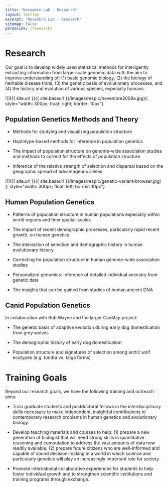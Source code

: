 ```yaml
---
title: "Novembre Lab - Research"
layout: textlay
excerpt: "Novembre Lab - Research"
sitemap: false
permalink: /research/
---
```


# Research

Our goal is to develop widely used statistical methods for intelligently extracting information from large-scale genomic data with the aim to improve understanding of: (1) basic genomic biology, (2) the biology of heritable disease traits, (3) the genetic basis of evolutionary processes, and (4) the history and evolution of various species, especially humans.

  ![]({{ site.url }}{{ site.baseurl }}/images/respic/novembre2008a.jpg){: style="width: 300px; float: right; border: 10px"}

## Population Genetics Methods and Theory

  * Methods for studying and visualizing population structure

  * Haplotype-based methods for inference in population genetics

  * The impact of population structure on genome-wide association studies and methods to correct for the effects of population structure

  * Inference of the relative strength of selection and dispersal based on the geographic spread of advantageous alleles

 ![]({{ site.url }}{{ site.baseurl }}/images/respic/genetic-variant-browser.jpg){: style="width: 300px; float: left; border: 10px"}

## Human Population Genetics

 * Patterns of population structure in human populations especially within world regions and finer spatial-scales

 * The impact of recent demographic processes, particularly rapid recent growth, on human genetics

 * The interaction of selection and demographic history in human evolutionary history

 * Correcting for population structure in human genome-wide association studies

 * Personalized genomics: Inference of detailed individual ancestry from genetic data

 * The insights that can be gained from studies of human ancient DNA

## Canid Population Genetics

In collaboration with Bob Wayne and the larger CanMap project:

 * The genetic basis of adaptive evolution during early dog domestication from grey wolves

 * The demographic history of early dog domestication

 * Population structure and signatures of selection among arctic wolf ecotypes (e.g. tundra vs. taiga forms)

# Training Goals

Beyond our research goals, we have the following training and outreach aims:

  * Train graduate students and postdoctoral fellows in the interdisciplinary skills necessary to make independent, insightful contributions to contemporary research problems in human genetics and evolutionary biology.

  * Develop teaching materials and courses to help: (1) prepare a new generation of biologist that will need strong skills in quantitative reasoning and computation to address the vast amounts of data now readily available; (2) prepare future citizens who are well-informed and capable of sound decision-making in a world in which science and particularly genetics will play an increasingly important role for society.

  * Promote international collaborative experiences for students to help foster individual growth and to strengthen scientific institutions and training programs through exchange.
